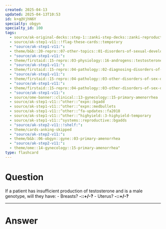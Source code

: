 ```yaml
---
created: 2025-04-13
updated: 2025-04-13T10:53
id: k+q@VjhN6Y
specialty: obgyn
specialty_id: 100
tags:
  - source/ak-original-decks::step-1::zanki-step-decks::zanki-reproductive::reproductive-pathology
  - source/ak-step1-v11::!flag-these-cards::temporary
  - "source/ak-step1-v11:": 
  - theme/b&b::20-repro::07-other-topics::01-disorders-of-sexual-development
  - "source/ak-step1-v11:": 
  - theme/firstaid::15-repro::03-physiology::16-androgens::testosterone-function
  - "source/ak-step1-v11:": 
  - theme/firstaid::15-repro::04-pathology::02-diagnosing-disorders-of-sex-hormones
  - "source/ak-step1-v11:": 
  - theme/firstaid::15-repro::04-pathology::03-other-disorders-of-sex-development
  - "source/ak-step1-v11:": 
  - theme/firstaid::15-repro::04-pathology::03-other-disorders-of-sex-development::insufficient-testosterone-production
  - "source/ak-step1-v11:": 
  - source/ome-banner::clinical::13-gynecology::15-primary-amenorrhea
  - source/ak-step1-v11::^other::^expn::bgadd
  - source/ak-step1-v11::^other::^expn::medbullets
  - source/ak-step1-v11::^other::^fa-updates::fa2018
  - source/ak-step1-v11::^other::^highyield::3-highyield-temporary
  - source/ak-step1-v11::^systems::reproductive::bgadds
  - "source/ak-step2-v11::!shelf:": 
  - theme/cards-anking-skipped
  - "source/ak-step2-v11:": 
  - theme/b&b::06-obgyn::gyne::03-primary-amenorrhea
  - "source/ak-step2-v11:": 
  - theme/ome::14-gynecology::15-primary-amenorrhea"
type: flashcard
---
```


# Question
If a patient has insufficient production of testosterone and is a male genotype, will they have: - Breasts? **-::+/-?** - Uterus? **-::+/-?**

---

# Answer
